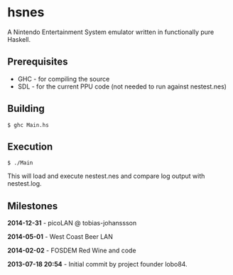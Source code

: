 hsnes
=====

A Nintendo Entertainment System emulator written in functionally pure Haskell.

Prerequisites
---
* GHC - for compiling the source
* SDL - for the current PPU code (not needed to run against nestest.nes)

Building
--------
```
$ ghc Main.hs
```

Execution
---------
```
$ ./Main
```
This will load and execute nestest.nes and compare log output with nestest.log.


Milestones
----------

**2014-12-31** - picoLAN @ tobias-johanssson

**2014-05-01** - West Coast Beer LAN

**2014-02-02** - FOSDEM Red Wine and code

**2013-07-18 20:54** - Initial commit by project founder lobo84.
